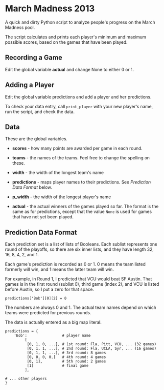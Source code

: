 # March Madness 2013

A quick and dirty Python script to analyze people's progress on the
March Madness pool.

The script calculates and prints each player's minimum and maximum
possible scores, based on the games that have been played.


## Recording a Game

Edit the global variable **actual** and change None to either 0 or 1.


## Adding a Player

Edit the global variable predictions and add a player and her predictions.

To check your data entry, call `print_player` with your new player's name, run
the script, and check the data.


## Data

These are the global variables.

 - **scores** - how many points are awarded per game in each round.
 
 - **teams** - the names of the teams.  Feel free to change the spelling
    on these.
    
 - **width** - the width of the longest team's name
 
 - **predictions** - maps player names to their predictions.  See
   _Prediction Data Format_ below.
   
 - **p_width** - the width of the longest player's name   
 
 - **actual** - the actual winners of the games played so far.
   The format is the same as for predictions, except that the value
   `None` is used for games that have not yet been played.


## Prediction Data Format
 
Each prediction set is a list of lists of Booleans.  Each sublist
represents one round of the playoffs, so there are six inner lists,
and they have length  32, 16, 8, 4, 2, and 1.
 
Each game's prediction is recorded as 0 or 1.  0 means the team
listed formerly will win, and 1 means the latter team will win.
 
For example, in Round 1, I predicted that VCU would beat
SF Austin.  That games is in the first round (sublist 0), third game
(index 2), and VCU is listed before Austin, so I put a zero for that space.

    predictions['Bob'][0][2] = 0
    
The numbers are always 0 and 1.  The actual team names depend on which
teams were predicted for previous rounds.

The data is actually entered as a big map literal.

    predictions = {
        'Bob':                # player name
             [
              [0, 1, 0, ...], # 1st round: Fla, Pitt, VCU, ... (32 games)
              [0, 1, 1, ...], # 2nd round: Fla, UCLA, Syr, ... (16 games)
              [0, 1, 1, ...], # 3rd round: 8 games
              [0, 0, 0, 0,]   # 4th round: 4 games
              [0, 1],         # 5th round: 2 games
              [1]             # final game
             ],

    # ... other players
    }
 
 
